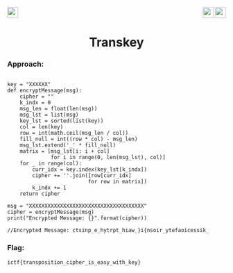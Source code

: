 <div>
   <a href="https://indy.ctf.eng.run/challenge/16"><img src="https://img.shields.io/badge/Transkey: %20-Click%20to%20Solve-green[700]" height="25"></a>
    <img src="https://img.shields.io/badge/Points%3A-179-red" align="right" height="25">
<img src="https://img.shields.io/badge/Category%3A%20-Crypto-orange" align="right" height="25">
</div>

<div align="center">
    <h1>Transkey</h1>
</div>

### Approach:

```import math

key = "XXXXXX"
def encryptMessage(msg):
    cipher = ""
    k_indx = 0
    msg_len = float(len(msg))
    msg_lst = list(msg)
    key_lst = sorted(list(key))
    col = len(key)
    row = int(math.ceil(msg_len / col))
    fill_null = int((row * col) - msg_len)
    msg_lst.extend('_' * fill_null)
    matrix = [msg_lst[i: i + col]
              for i in range(0, len(msg_lst), col)]
    for _ in range(col):
        curr_idx = key.index(key_lst[k_indx])
        cipher += ''.join([row[curr_idx]
                          for row in matrix])
        k_indx += 1
    return cipher

msg = "XXXXXXXXXXXXXXXXXXXXXXXXXXXXXXXXXXXXX"
cipher = encryptMessage(msg)
print("Encrypted Message: {}".format(cipher))

//Encrypted Message: ctsinp_e_hytrpt_hiaw_}i{nsoir_ytefaoicessik_
```


### Flag: 

```ictf{transposition_cipher_is_easy_with_key}```
